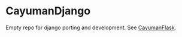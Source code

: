 # CayumanDjango

Empty repo for django porting and development. See [CayumanFlask](https://github.com/tomgranuja/CayumanFlask).
